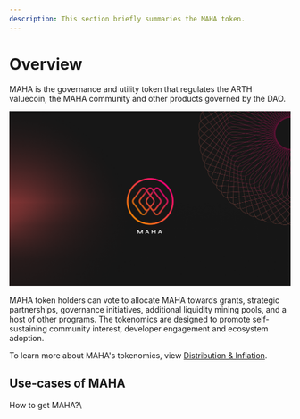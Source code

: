 ```yaml
---
description: This section briefly summaries the MAHA token.
---
```


# Overview

MAHA is the governance and utility token that regulates the ARTH valuecoin, the MAHA community and other products governed by the DAO.

![](../.gitbook/assets/image.png)

MAHA token holders can vote to allocate MAHA towards grants, strategic partnerships, governance initiatives, additional liquidity mining pools, and a host of other programs. The tokenomics are designed to promote self-sustaining community interest, developer engagement and ecosystem adoption.

To learn more about MAHA's tokenomics, view [Distribution & Inflation](distribution.md).

## Use-cases of MAHA

How to get MAHA?\

